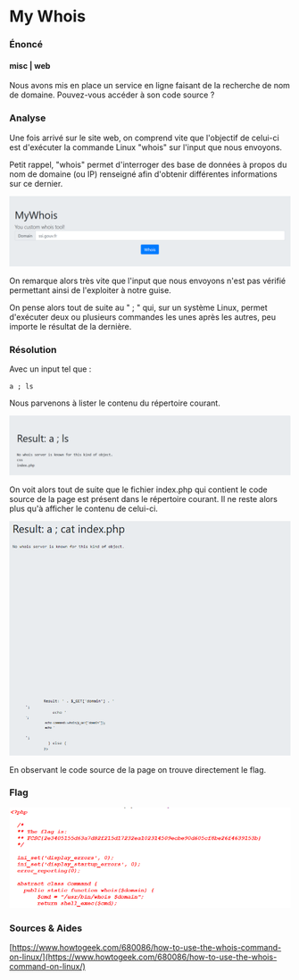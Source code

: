 # My Whois

### Énoncé 

#### misc \| web

Nous avons mis en place un service en ligne faisant de la recherche de nom de domaine. Pouvez-vous accéder à son code source ?

### Analyse

Une fois arrivé sur le site web, on comprend vite que l'objectif de celui-ci est d'exécuter la commande Linux "whois" sur l'input que nous envoyons. 

Petit rappel, "whois" permet d'interroger des base de données à propos du nom de domaine \(ou IP\) renseigné afin d'obtenir différentes informations sur ce dernier. 

![alt text](https://github.com/AnthoLaMalice/CTF-Writeups/blob/main/FCSC2021/pictures/My%20whois.PNG)

On remarque alors très vite que l'input que nous envoyons n'est pas vérifié permettant ainsi de l'exploiter à notre guise. 

On pense alors tout de suite au "  ;  " qui, sur un système Linux, permet d'exécuter deux ou plusieurs commandes les unes après les autres, peu importe le résultat de la dernière. 

### Résolution

Avec un input tel que :  

```text
a ; ls
```

Nous parvenons à lister le contenu du répertoire courant. 

![alt text](https://github.com/AnthoLaMalice/CTF-Writeups/blob/main/FCSC2021/pictures/mywhois2.PNG)

On voit alors tout de suite que le fichier index.php qui contient le code source de la page est présent dans le répertoire courant. Il ne reste alors plus qu'à afficher le contenu de celui-ci. 

![alt text](https://github.com/AnthoLaMalice/CTF-Writeups/blob/main/FCSC2021/pictures/mywhois4.PNG)

En observant le code source de la page on trouve directement le flag. 

### Flag 

![alt text](https://github.com/AnthoLaMalice/CTF-Writeups/blob/main/FCSC2021/pictures/mywhois5.PNG)

### Sources & Aides

[https://www.howtogeek.com/680086/how-to-use-the-whois-command-on-linux/](https://www.howtogeek.com/680086/how-to-use-the-whois-command-on-linux/)





